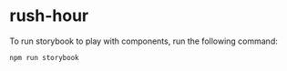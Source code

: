 # rush-hour

To run storybook to play with components, run the following command:

```bash
npm run storybook
```